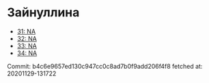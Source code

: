 # Зайнуллина
- [31: NA](31.md)
- [32: NA](32.md)
- [33: NA](33.md)
- [34: NA](34.md)

Commit: b4c6e9657ed130c947cc0c8ad7b0f9add206f4f8
 fetched at: 20201129-131722
